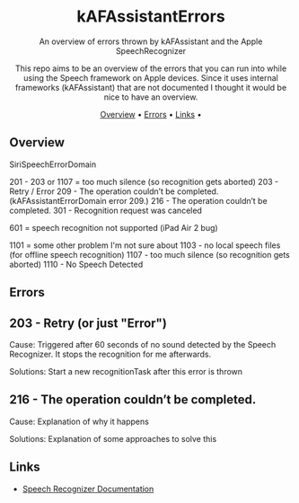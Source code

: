 <!-- markdownlint-configure-file {
  "MD013": {
    "code_blocks": false,
    "tables": false
  },
  "MD033": false,
  "MD041": false
} -->

<div align="center">

# kAFAssistantErrors
  
An overview of errors thrown by kAFAssistant and the Apple SpeechRecognizer 
  
This repo aims to be an overview of the errors that you can run into while using the Speech framework on Apple devices. Since it uses internal frameworks (kAFAssistant) that are not documented I thought it would be nice to have an overview.


[Overview](#overview) •
[Errors](#errors) •
[Links](#links) •

</div>

## Overview
SiriSpeechErrorDomain 

201 - 
203 or 1107 = too much silence (so recognition gets aborted)
203 - Retry / Error
209 - The operation couldn’t be completed. (kAFAssistantErrorDomain error 209.)
216 - The operation couldn’t be completed.
301 - Recognition request was canceled


601 = speech recognition not supported (iPad Air 2 bug)

1101 = some other problem I'm not sure about
1103 - no local speech files (for offline speech recognition)
1107 - too much silence (so recognition gets aborted)
1110 - No Speech Detected


## Errors

## 203 - Retry (or just "Error")

Cause:
Triggered after 60 seconds of no sound detected by the Speech Recognizer. It stops the recognition for me afterwards.

Solutions:
Start a new recognitionTask after this error is thrown


## 216 - The operation couldn’t be completed.

Cause:
Explanation of why it happens

Solutions:
Explanation of some approaches to solve this





## Links

* [Speech Recognizer Documentation](https://developer.apple.com/documentation/speech)
